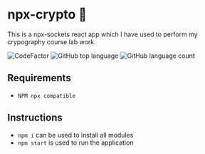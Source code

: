 # npx-crypto 🚀

This is a npx-sockets react app which I have used to perform my crypography course lab work.

![CodeFactor](https://www.codefactor.io/repository/github/abhinavrobinson/npx-crypto/badge)
![GitHub top language](https://img.shields.io/github/languages/top/AbhinavRobinson/npx-crypto?style=flat-square)
![GitHub language count](https://img.shields.io/github/languages/count/AbhinavRobinson/npx-crypto?style=flat-square)

## Requirements

- `NPM npx compatible`

## Instructions

- `npm i` can be used to install all modules
- `npm start` is used to run the application
